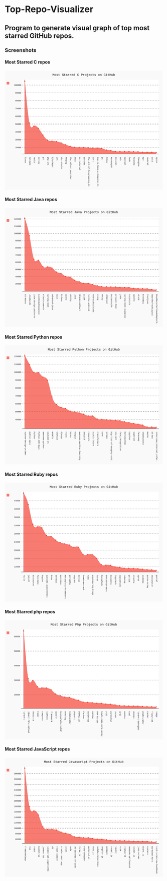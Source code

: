 # Top-Repo-Visualizer
## Program to generate visual graph of top most starred GitHub repos.

### Screenshots
<h4> Most Starred C repos </h4>
<img src="c_result.svg">
<h4> Most Starred Java repos </h4>
<img src="java_result.svg">
<h4> Most Starred Python repos </h4>
<img src="python_result.svg">
<h4> Most Starred Ruby repos </h4>
<img src="ruby_result.svg">
<h4> Most Starred php repos </h4>
<img src="php_result.svg">
<h4> Most Starred JavaScript repos </h4>
<img src="javascript_result.svg">
